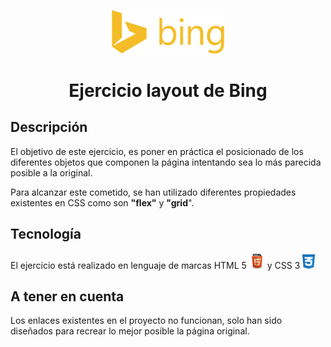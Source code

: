 <p align="center"><img src="./imagenes/binglogo.png" width="180"> </p>

# <p align="center">Ejercicio layout de Bing


## Descripción

El objetivo de este ejercicio, es poner en práctica el posicionado de los diferentes objetos que componen la página intentando sea lo más parecida posible a la original.

Para alcanzar este cometido, se han utilizado diferentes propiedades existentes en CSS como son **"flex"** y **"grid**".

## Tecnología

El ejercicio está realizado en lenguaje de marcas HTML 5 <img src="./imagenes/Logo_html5.png" width="25"> y CSS 3 <img src="./imagenes/Logo_css3.png" width="20">

## A tener en cuenta

Los enlaces existentes en el proyecto no funcionan, solo han sido diseñados para recrear lo mejor posible la página original.